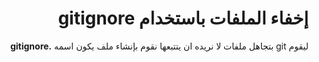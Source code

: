 <div dir="rtl">

# إخفاء الملفات باستخدام gitignore

ليقوم git بتجاهل ملفات لا نريده ان يتتبعها نقوم بإنشاء ملف يكون اسمه **.gitignore** 


<div dir="ltr">

</div>

 </div>
